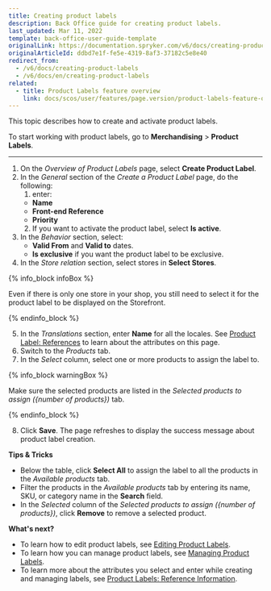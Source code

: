 ```yaml
---
title: Creating product labels
description: Back Office guide for creating product labels.
last_updated: Mar 11, 2022
template: back-office-user-guide-template
originalLink: https://documentation.spryker.com/v6/docs/creating-product-labels
originalArticleId: ddbd7e1f-fe5e-4319-8af3-37182c5e8e40
redirect_from:
  - /v6/docs/creating-product-labels
  - /v6/docs/en/creating-product-labels
related:
  - title: Product Labels feature overview
    link: docs/scos/user/features/page.version/product-labels-feature-overview.html
---
```


This topic describes how to create and activate product labels.

To start working with product labels, go to **Merchandising** > **Product Labels**.

---
1. On the *Overview of Product Labels* page, select **Create Product Label**.
2. In the *General* section of the *Create a Product Label* page, do the following:
    1. enter:
    * **Name**
    * **Front-end Reference**
    * **Priority**
    2. If you want to activate the product label, select **Is active**.
3. In the *Behavior* section, select:
    * **Valid From** and **Valid to** dates.
    * **Is exclusive** if you want the product label to be exclusive.
4. In the *Store relation* section, select stores in **Select Stores**.

{% info_block infoBox %}

Even if there is only one store in your shop, you still need to select it for the product label to be displayed on the Storefront.

{% endinfo_block %}

5. In the *Translations* section, enter **Name** for all the locales.
See [Product Label: References](/docs/scos/user/back-office-user-guides/{{page.version}}/merchandising/product-labels/references/reference-information-product-labels.html) to learn about the attributes on this page.
6. Switch to the *Products* tab.
7. In the *Select* column, select one or more products to assign the label to. 

{% info_block warningBox %}

Make sure the selected products are listed in the *Selected products to assign ({number of products})* tab.

{% endinfo_block %}

8. Click **Save**.
The page refreshes to display the success message about product label creation.

**Tips & Tricks**
* Below the table, click **Select All** to assign the label to all the products in the *Available products* tab.
* Filter the products in the *Available products* tab by entering its name, SKU, or category name in the **Search** field.
* In the *Selected* column of the *Selected products to assign ({number of products})*, click **Remove** to remove a selected product.


**What's next?**

* To learn how to edit product labels, see [Editing Product Labels](/docs/scos/user/back-office-user-guides/{{page.version}}/merchandising/product-labels/managing-product-labels.html#editing-product-labels).
* To learn how you can manage product labels, see [Managing Product Labels](/docs/scos/user/back-office-user-guides/{{page.version}}/merchandising/product-labels/managing-product-labels.html).
* To learn more about the attributes you select and enter while creating and managing labels, see [Product Labels: Reference Information](/docs/scos/user/back-office-user-guides/{{page.version}}/merchandising/product-labels/references/reference-information-product-labels.html).


